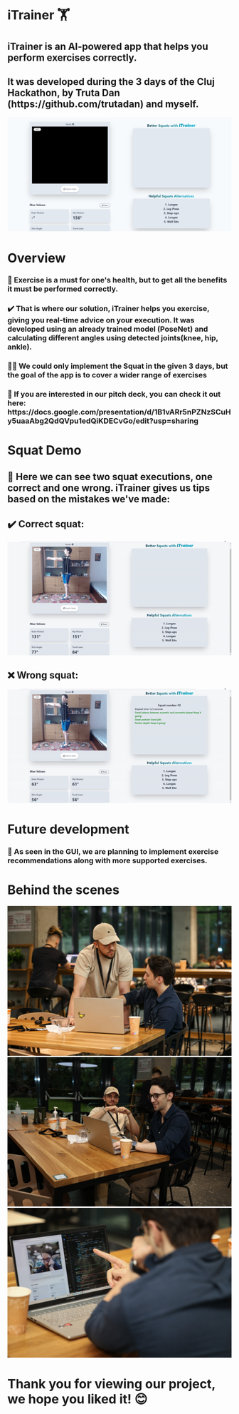 # iTrainer 🏋️
<h2>iTrainer is an AI-powered app that helps you perform exercises correctly.</h2>
<h2>It was developed during the 3 days of the Cluj Hackathon, by Truta Dan (https://github.com/trutadan) and myself.</h2>
<img src="https://github.com/bogdanhatisi/iTrainer/blob/main/GUI.png"/>


<h1>Overview</h1>
<h3>🍏 Exercise is a must for one's health, but to get all the benefits it must be performed correctly.</h3>
<h3>✔️ That is where our solution, iTrainer helps you exercise, giving you real-time advice on your execution. It was developed using an already trained model (PoseNet) and calculating different angles using detected joints(knee, hip, ankle).</h3>
<h3>👨‍💻 We could only implement the Squat in the given 3 days, but the goal of the app is to cover a wider range of exercises</h3>
<h3>🎤 If you are interested in our pitch deck, you can check it out here: https://docs.google.com/presentation/d/1B1vARr5nPZNzSCuHy5uaaAbg2QdQVpu1edQiKDECvGo/edit?usp=sharing</h3>


<h1>Squat Demo</h1>
 <h2>📝 Here we can see two squat executions, one correct and one wrong. iTrainer gives us tips based on the mistakes we've made: </h2>

<h2>✔️ Correct squat: </h2>
<img src="https://github.com/bogdanhatisi/iTrainer/blob/main/correct-squat.gif"/>
<h2>❌ Wrong squat: </h2>
<img src="https://github.com/bogdanhatisi/iTrainer/blob/main/wrong-squat.gif"/>


<h1>Future development</h1>
<h3>🚀 As seen in the GUI, we are planning to implement exercise recommendations along with more supported exercises.</h3>

<h1>Behind the scenes</h1>

<img src="https://github.com/bogdanhatisi/iTrainer/blob/main/team-second-pic.png"/>
<img src="https://github.com/bogdanhatisi/iTrainer/blob/main/team.png"/>
<img src="https://github.com/bogdanhatisi/iTrainer/blob/main/team-third-pic.png"/>


<h1>Thank you for viewing our project, we hope you liked it! 😊</h1>

